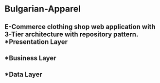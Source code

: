 # Bulgarian-Apparel
E-Commerce clothing shop web application with 3-Tier architecture with repository pattern.
*Presentation Layer
-
*Business Layer
-
*Data Layer
-
